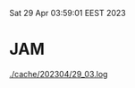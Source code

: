 Sat 29 Apr 03:59:01 EEST 2023
# JAM
<a href='./cache/202304/29_03.log'>./cache/202304/29_03.log</a>
